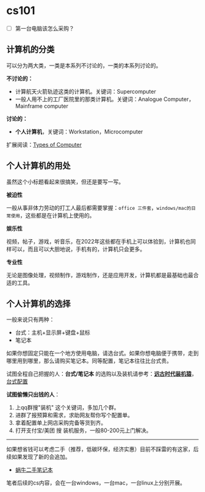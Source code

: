 # cs101

- [ ] 第一台电脑该怎么采购？

## 计算机的分类

可以分为两大类，一类是本系列不讨论的，一类的本系列讨论的。

**不讨论的：**

- 计算航天火箭轨迹这类的计算机。关键词：Supercomputer
- 一般人用不上的工厂医院里的那类计算机。关键词：Analogue Computer，Mainframe computer

**讨论的：**

-  **个人计算机**，关键词：Workstation，Microcomputer

扩展阅读：[Types of Computer](https://www.javatpoint.com/types-of-computer)

## 个人计算机的用处

虽然这个小标题看起来很搞笑，但还是要写一写。

**被迫性**

一般从事非体力劳动的打工人最后都需要掌握：`office 三件套`，`windows/mac的日常使用`，这些都是在计算机上使用的。

**娱乐性**

视频，帖子，游戏，听音乐，在2022年这些都在手机上可以体验到，计算机也同样可以，而且可以大胆地说，手机有的，计算机只会更多。

**专业性**

无论是图像处理，视频制作，游戏制作，还是应用开发，计算机都是最基础也最合适的工具。

## 个人计算机的选择

一般来说只有两种：

- 台式：主机+显示屏+键盘+鼠标
- 笔记本

如果你想固定只能在一个地方使用电脑，请选台式。如果你想电脑便于携带，走到哪里用到哪里，那么请购买笔记本。同等配置，笔记本往往比台式贵。

试图全程自己把握的人：**台式/笔记本** 的选购以及装机请参考：[**远古时代装机猿**](https://space.bilibili.com/35359510)，[台式配置](https://search.bilibili.com/all?keyword=%E5%8F%B0%E5%BC%8F%E9%85%8D%E7%BD%AE)

**试图偷懒只出钱的人**：

1. 上qq群搜"装机" 这个关键词，多加几个群。
2. 进群了报预算和需求，求助网友帮你写个配置单。
3. 拿着配置单上网店采购完备等货到齐。
4. 打开支付宝/美团 搜 装机服务，一般80-200元上门解决。

***

如果想省钱可以考虑二手（推荐，低碳环保，经济实惠）目前不踩雷的有这家，后续如果发现了新的会追加。

- [蜗牛二手笔记本](https://x230.taobao.com/)

笔者后续的cs内容，会在一台windows，一台mac，一台linux上分别开展。







